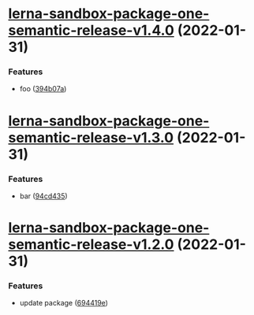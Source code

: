 # [lerna-sandbox-package-one-semantic-release-v1.4.0](https://github.com/QuinnLee/lerna-sandbox/compare/lerna-sandbox-package-one-semantic-release-v1.3.0...lerna-sandbox-package-one-semantic-release-v1.4.0) (2022-01-31)


### Features

* foo ([394b07a](https://github.com/QuinnLee/lerna-sandbox/commit/394b07ac81fd88ed1f496985f80a2ce00c442265))

# [lerna-sandbox-package-one-semantic-release-v1.3.0](https://github.com/QuinnLee/lerna-sandbox/compare/lerna-sandbox-package-one-semantic-release-v1.2.0...lerna-sandbox-package-one-semantic-release-v1.3.0) (2022-01-31)


### Features

* bar ([94cd435](https://github.com/QuinnLee/lerna-sandbox/commit/94cd4354974f862f3f298f981b28c389bd22490e))

# [lerna-sandbox-package-one-semantic-release-v1.2.0](https://github.com/QuinnLee/lerna-sandbox/compare/lerna-sandbox-package-one-semantic-release-v1.1.0...lerna-sandbox-package-one-semantic-release-v1.2.0) (2022-01-31)


### Features

* update package ([694419e](https://github.com/QuinnLee/lerna-sandbox/commit/694419ed26fffb6b00a7a8bd4b53bbce937f22b3))
